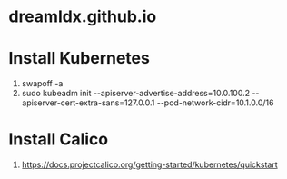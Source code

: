 # dreamldx.github.io

# Install Kubernetes
1. swapoff -a
2. sudo kubeadm init --apiserver-advertise-address=10.0.100.2 --apiserver-cert-extra-sans=127.0.0.1 --pod-network-cidr=10.1.0.0/16
# Install Calico
1. https://docs.projectcalico.org/getting-started/kubernetes/quickstart
